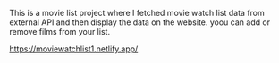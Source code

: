 This is a movie list project where I fetched movie watch list data from          
external API and then display the data on the website. yoou can add or remove films from your list.                                                                                                                 
 
https://moviewatchlist1.netlify.app/    
